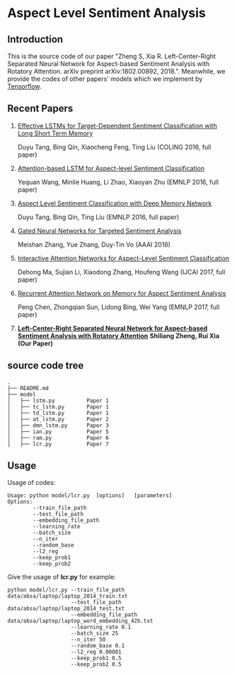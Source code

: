 # Aspect Level Sentiment Analysis

## Introduction

This is the source code of our paper "Zheng S, Xia R. Left-Center-Right Separated Neural Network for Aspect-based Sentiment Analysis with Rotatory Attention. arXiv preprint arXiv:1802.00892, 2018.".
Meanwhile, we provide the codes of other papers' models which we implement by [Tensorflow](https://tensorflow.org).

## Recent Papers

1. [Effective LSTMs for Target-Dependent Sentiment Classification with Long Short Term Memory](https://arxiv.org/abs/1512.01100)

    Duyu Tang, Bing Qin, Xiaocheng Feng, Ting Liu (COLING 2016, full paper)
2. [Attention-based LSTM for Aspect-level Sentiment Classification](http://www.aclweb.org/anthology/D/D16/D16-1058.pdf)

    Yequan Wang, Minlie Huang, Li Zhao, Xiaoyan Zhu (EMNLP 2016, full paper)
3. [Aspect Level Sentiment Classification with Deep Memory Network](http://arxiv.org/abs/1605.08900)

    Duyu Tang, Bing Qin, Ting Liu (EMNLP 2016, full paper)
4. [Gated Neural Networks for Targeted Sentiment Analysis](http://www.aaai.org/ocs/index.php/AAAI/AAAI16/paper/download/12074/12065)

    Meishan Zhang, Yue Zhang, Duy-Tin Vo (AAAI 2016)
5. [Interactive Attention Networks for Aspect-Level Sentiment Classification](https://arxiv.org/abs/1709.00893)

    Dehong Ma, Sujian Li, Xiaodong Zhang, Houfeng Wang (IJCAI 2017, full paper)
6. [Recurrent Attention Network on Memory for Aspect Sentiment Analysis](http://www.aclweb.org/anthology/D17-1048)

    Peng Chen, Zhongqian Sun, Lidong Bing, Wei Yang (EMNLP 2017, full paper)
7. [**Left-Center-Right Separated Neural Network for Aspect-based Sentiment Analysis with Rotatory Attention**](https://arxiv.org/abs/1802.00892)
    **Shiliang Zheng, Rui Xia (Our Paper)**


## source code tree

    .
    ├── README.md
    ├── model
    │   ├── lstm.py          Paper 1
    │   ├── tc_lstm.py       Paper 1
    │   ├── td_lstm.py       Paper 1
    │   ├── at_lstm.py       Paper 2
    │   ├── dmn_lstm.py      Paper 3
    │   ├── ian.py           Paper 5
    │   ├── ram.py           Paper 6
    │   ├── lcr.py           Paper 7


## Usage

Usage of codes:

```
Usage: python model/lcr.py  [options]   [parameters]
Options:
        --train_file_path
        --test_file_path
        --embedding_file_path
        --learning_rate
        --batch_size
        --n_iter
        --random_base
        --l2_reg
        --keep_prob1
        --keep_prob2
```

Give the usage of **lcr.py** for example:

```
python model/lcr.py --train_file_path data/absa/laptop/laptop_2014_train.txt
                    --test_file_path data/absa/laptop/laptop_2014_test.txt
                    --embedding_file_path data/absa/laptop/laptop_word_embedding_42b.txt
                    --learning_rate 0.1
                    --batch_size 25
                    --n_iter 50
                    --random_base 0.1
                    --l2_reg 0.00001
                    --keep_prob1 0.5
                    --keep_prob2 0.5
```



